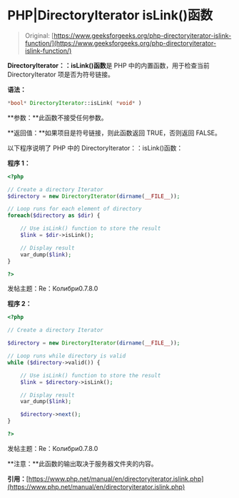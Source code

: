 # PHP|DirectoryIterator isLink()函数

> Original: [https://www.geeksforgeeks.org/php-directoryiterator-islink-function/](https://www.geeksforgeeks.org/php-directoryiterator-islink-function/)

**DirectoryIterator：：isLink()函数**是 PHP 中的内置函数，用于检查当前 DirectoryIterator 项是否为符号链接。

**语法：**

```php
*bool* DirectoryIterator::isLink( *void* )
```

**参数：**此函数不接受任何参数。

**返回值：**如果项目是符号链接，则此函数返回 TRUE，否则返回 FALSE。

以下程序说明了 PHP 中的 DirectoryIterator：：isLink()函数：

**程序 1：**

```php
<?php

// Create a directory Iterator
$directory = new DirectoryIterator(dirname(__FILE__));

// Loop runs for each element of directory
foreach($directory as $dir) {

    // Use isLink() function to store the result
    $link = $dir->isLink();

    // Display result
    var_dump($link);
}

?>
```

发帖主题：Re：Колибри0.7.8.0

**程序 2：**

```php
<?php

// Create a directory Iterator

$directory = new DirectoryIterator(dirname(__FILE__));

// Loop runs while directory is valid
while ($directory->valid()) {

    // Use isLink() function to store the result
    $link = $directory->isLink();

    // Display result
    var_dump($link);

    $directory->next();
}

?>
```

发帖主题：Re：Колибри0.7.8.0

**注意：**此函数的输出取决于服务器文件夹的内容。

**引用：**[https://www.php.net/manual/en/directoryiterator.islink.php](https://www.php.net/manual/en/directoryiterator.islink.php)